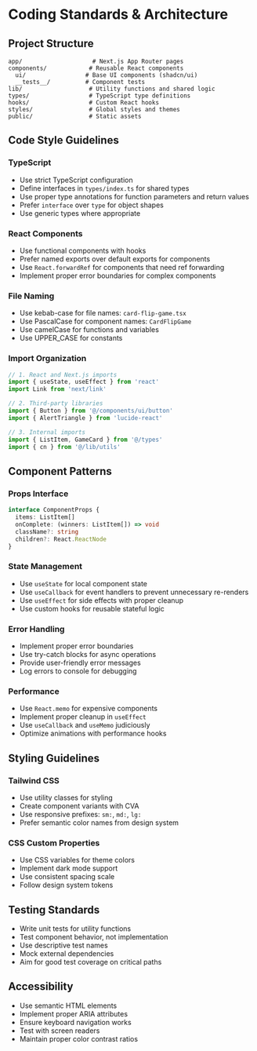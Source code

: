 # Coding Standards & Architecture

## Project Structure
```
app/                    # Next.js App Router pages
components/            # Reusable React components
  ui/                 # Base UI components (shadcn/ui)
  __tests__/          # Component tests
lib/                   # Utility functions and shared logic
types/                 # TypeScript type definitions
hooks/                 # Custom React hooks
styles/                # Global styles and themes
public/                # Static assets
```

## Code Style Guidelines

### TypeScript
- Use strict TypeScript configuration
- Define interfaces in `types/index.ts` for shared types
- Use proper type annotations for function parameters and return values
- Prefer `interface` over `type` for object shapes
- Use generic types where appropriate

### React Components
- Use functional components with hooks
- Prefer named exports over default exports for components
- Use `React.forwardRef` for components that need ref forwarding
- Implement proper error boundaries for complex components

### File Naming
- Use kebab-case for file names: `card-flip-game.tsx`
- Use PascalCase for component names: `CardFlipGame`
- Use camelCase for functions and variables
- Use UPPER_CASE for constants

### Import Organization
```typescript
// 1. React and Next.js imports
import { useState, useEffect } from 'react'
import Link from 'next/link'

// 2. Third-party libraries
import { Button } from '@/components/ui/button'
import { AlertTriangle } from 'lucide-react'

// 3. Internal imports
import { ListItem, GameCard } from '@/types'
import { cn } from '@/lib/utils'
```

## Component Patterns

### Props Interface
```typescript
interface ComponentProps {
  items: ListItem[]
  onComplete: (winners: ListItem[]) => void
  className?: string
  children?: React.ReactNode
}
```

### State Management
- Use `useState` for local component state
- Use `useCallback` for event handlers to prevent unnecessary re-renders
- Use `useEffect` for side effects with proper cleanup
- Use custom hooks for reusable stateful logic

### Error Handling
- Implement proper error boundaries
- Use try-catch blocks for async operations
- Provide user-friendly error messages
- Log errors to console for debugging

### Performance
- Use `React.memo` for expensive components
- Implement proper cleanup in `useEffect`
- Use `useCallback` and `useMemo` judiciously
- Optimize animations with performance hooks

## Styling Guidelines

### Tailwind CSS
- Use utility classes for styling
- Create component variants with CVA
- Use responsive prefixes: `sm:`, `md:`, `lg:`
- Prefer semantic color names from design system

### CSS Custom Properties
- Use CSS variables for theme colors
- Implement dark mode support
- Use consistent spacing scale
- Follow design system tokens

## Testing Standards
- Write unit tests for utility functions
- Test component behavior, not implementation
- Use descriptive test names
- Mock external dependencies
- Aim for good test coverage on critical paths

## Accessibility
- Use semantic HTML elements
- Implement proper ARIA attributes
- Ensure keyboard navigation works
- Test with screen readers
- Maintain proper color contrast ratios